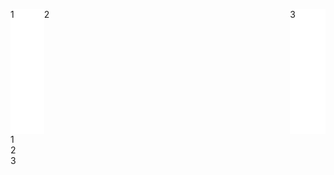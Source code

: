 <!DOCTYPE html>
<html>
<head>
<style>
.flex-container {
  display: flex;
  justify-content: center;
  height: 200px;
}

.flex-container > div {
  background-color: black;
  color: MediumSeaGreen;
  text-align: center;
  margin: 10px;
  padding: 20px;
  font-size: 30px;
}

.flex-container2 {
  display: flex;
  justify-content: space-around;
}

.flex-container2 > div {
  background-color: black;
  color: MediumSeaGreen;
  margin: 10px;
  padding: 20px;
  font-size: 30px;
}
#inv {
  background-color: White;
}
</style>
</head>
<body>

<div class="flex-container">
  <div style="flex-grow: 1" id="inv">1</div>
  <div style="flex-grow: 8">2</div>
  <div style="flex-grow: 1" id="inv">3</div>  
</div>
<div class="flex-container2">
  <div>1</div>
  <div>2</div>
  <div>3</div>
</div>

</body>
</html>

